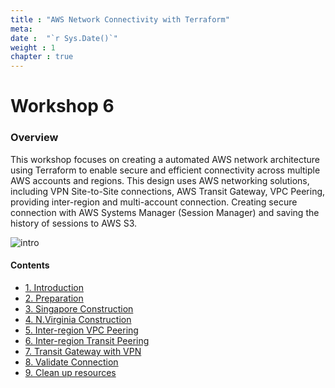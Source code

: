 ```yaml
---
title : "AWS Network Connectivity with Terraform"
meta: 
date :  "`r Sys.Date()`" 
weight : 1 
chapter : true
---
```


# Workshop 6

###  <a name='Overview'></a>Overview
This workshop focuses on creating a automated AWS network architecture using Terraform to enable secure and efficient connectivity across multiple AWS accounts and regions. 
This design uses AWS networking solutions, including VPN Site-to-Site connections, AWS Transit Gateway, VPC Peering, providing inter-region and multi-account connection. 
Creating secure connection with AWS Systems Manager (Session Manager) and saving the history of sessions to AWS S3.

![intro](/aws-fcj/ws2/images/ws2.png?width=1000)

#### Contents
- [1. Introduction](/1-Introduce)
- [2. Preparation](/2-Preparation)
- [3. Singapore Construction](/3-sin-construction)
- [4. N.Virginia Construction](/4-us-construction)
- [5. Inter-region VPC Peering](/5-vpc-peering)
- [6. Inter-region Transit Peering](/6-transit-peering)
- [7. Transit Gateway with VPN](/7-transit-vpn)
- [8. Validate Connection](/8-validate-connection)
- [9. Clean up resources](/9-cleanup)